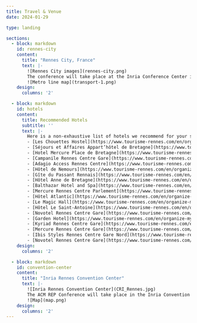 ```yaml
---
title: Travel & Venue
date: 2024-01-29

type: landing

sections:
  - block: markdown
    id: rennes-city
    content:
      title: "Rennes City, France"
      text: |-
        ![Rennes City images](rennes-city.png)
        The conference will take place at the Inria Conference Center in Rennes, 263 Av. Général Leclerc, 35000 Rennes. However, we recommend that you stay in the downtown area, the Inria Conference Center is easily reached by public transport from the downtown area (20-30 minutes). Follow this [link](https://www.tourisme-rennes.com/en/) for more information about the city, and touristic attractions.
        ![Metro line map](transport-1.png) 
    design:
      columns: '2'

  - block: markdown
    id: hotels
    content:
      title: Recommended Hotels
      subtitle: ''
      text: |-
        Here is a non-exhaustive list of hotels we recommend for your stay.
        - [Les Chouettes Hostel](https://www.tourisme-rennes.com/en/organize-my-trip/the-accomodations/les-chouettes-hostel-2/)
        - [Séjours et Affaires Appart’hôtel de Bretagne](https://www.tourisme-rennes.com/en/organize-my-trip/the-accomodations/sejours-et-affaires-apparthotel-de-bretagne-2/)
        - [Hotel Mercure Place de Bretagne](https://www.tourisme-rennes.com/en/organize-my-trip/the-accomodations/hotel-mercure-place-de-bretagne-2/)
        - [Campanile Rennes Centre Gare](https://www.tourisme-rennes.com/en/organize-my-trip/the-accomodations/campanile-rennes-centre-gare-2/)
        - [Adagio Access Rennes Centre](https://www.tourisme-rennes.com/en/organize-my-trip/the-accomodations/adagio-access-rennes-centre-2/)
        - [Hôtel de Nemours](https://www.tourisme-rennes.com/en/organize-my-trip/the-accomodations/hotel-de-nemours-2/)
        - [Gîte du Passant Rennais](https://www.tourisme-rennes.com/en/organize-my-trip/the-accomodations/houses/gite-du-passant-rennais-2/)
        - [Hôtel Anne de Bretagne](https://www.tourisme-rennes.com/en/organize-my-trip/the-accomodations/hotel-anne-de-bretagne-2/)
        - [Balthazar Hotel and Spa](https://www.tourisme-rennes.com/en/organize-my-trip/the-accomodations/balthazar-hotel-and-spa-2/)
        - [Mercure Rennes Centre Parlement](https://www.tourisme-rennes.com/en/organize-my-trip/the-accomodations/mercure-rennes-centre-parlement-2/)
        - [Hôtel Atlantic](https://www.tourisme-rennes.com/en/organize-my-trip/the-accomodations/hotel-atlantic-2/)
        - [Le Magic Hall](https://www.tourisme-rennes.com/en/organize-my-trip/the-accomodations/le-magic-hall-2/)
        - [Hôtel Le Saint-Antoine](https://www.tourisme-rennes.com/en/organize-my-trip/the-accomodations/hotel-le-saint-antoine-2/)
        - [Novotel Rennes Centre Gare](https://www.tourisme-rennes.com/en/organize-my-trip/the-accomodations/novotel-rennes-centre-gare-2/)
        - [Garden Hotel](https://www.tourisme-rennes.com/en/organize-my-trip/the-accomodations/garden-hotel-2/)
        - [Kyriad Rennes Centre Gare](https://www.tourisme-rennes.com/en/organize-my-trip/the-accomodations/kyriad-rennes-centre-gare-2/)
        - [Mercure Rennes Centre Gare](https://www.tourisme-rennes.com/en/organize-my-trip/the-accomodations/mercure-rennes-centre-gare-2/)
        - [Ibis Styles Rennes Centre Gare Nord](https://www.tourisme-rennes.com/en/organize-my-trip/the-accomodations/ibis-styles-rennes-centre-gare-nord-2/)
        - [Novotel Rennes Centre Gare](https://www.tourisme-rennes.com/en/organize-my-trip/the-accomodations/novotel-rennes-centre-gare-2/)
    design:
      columns: '2'

  - block: markdown
    id: convention-center
    content:
      title: "Inria Rennes Convention Center"
      text: |-
        ![Inria Rennes Convention Center](CRI_Rennes.jpg)
        The ACM REP Conference will take place in the Inria Convention Center, in the Beaulieu Campus Area. You can reach the campus or with the metro line B (Beaulieu Unviersité station +15 mins walk to reach the convention center) or with city bus lines C4 or C6 (Preales or Tournebride stops, +5 mins walk).
        ![Map](map.png)
    design:
      columns: '2'
---
```

